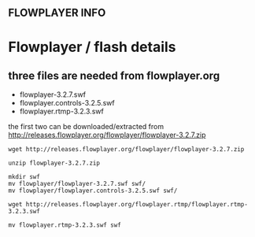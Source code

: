 FLOWPLAYER INFO
---------------


# Flowplayer / flash details


## three files are needed from flowplayer.org


* flowplayer-3.2.7.swf
* flowplayer.controls-3.2.5.swf
* flowplayer.rtmp-3.2.3.swf


the first two can be downloaded/extracted from http://releases.flowplayer.org/flowplayer/flowplayer-3.2.7.zip


```
wget http://releases.flowplayer.org/flowplayer/flowplayer-3.2.7.zip

unzip flowplayer-3.2.7.zip

mkdir swf
mv flowplayer/flowplayer-3.2.7.swf swf/ 
mv flowplayer/flowplayer.controls-3.2.5.swf swf/

wget http://releases.flowplayer.org/flowplayer.rtmp/flowplayer.rtmp-3.2.3.swf

mv flowplayer.rtmp-3.2.3.swf swf

```







